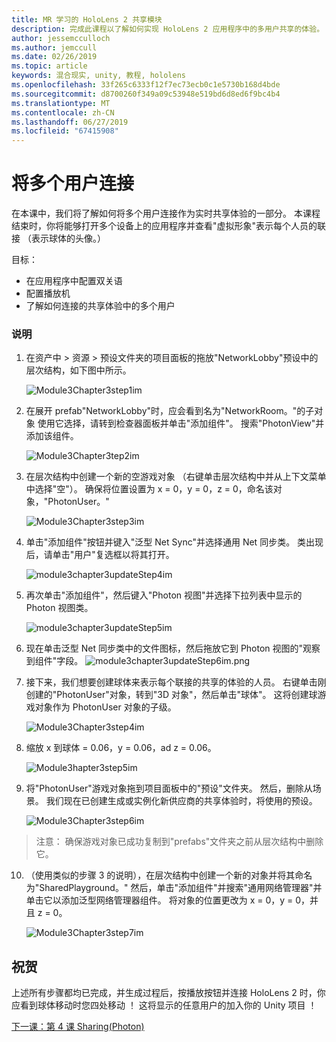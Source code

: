```yaml
---
title: MR 学习的 HoloLens 2 共享模块
description: 完成此课程以了解如何实现 HoloLens 2 应用程序中的多用户共享的体验。
author: jessemcculloch
ms.author: jemccull
ms.date: 02/26/2019
ms.topic: article
keywords: 混合现实, unity, 教程, hololens
ms.openlocfilehash: 33f265c6333f12f7ec73ecb0c1e5730b168d4bde
ms.sourcegitcommit: d8700260f349a09c53948e519bd6d8ed6f9bc4b4
ms.translationtype: MT
ms.contentlocale: zh-CN
ms.lasthandoff: 06/27/2019
ms.locfileid: "67415908"
---
```

# <a name="connecting-multiple-users"></a>**将多个用户连接** 

在本课中，我们将了解如何将多个用户连接作为实时共享体验的一部分。 本课程结束时，你将能够打开多个设备上的应用程序并查看"虚拟形象"表示每个人员的联接 （表示球体的头像。） 

目标：

- 在应用程序中配置双关语
- 配置播放机
- 了解如何连接的共享体验中的多个用户

### <a name="instructions"></a>说明

1. 在资产中 > 资源 > 预设文件夹的项目面板的拖放"NetworkLobby"预设中的层次结构，如下图中所示。


   ![Module3Chapter3step1im](images/module3chapter3step1im.PNG)

2. 在展开 prefab"NetworkLobby"时，应会看到名为"NetworkRoom。"的子对象 使用它选择，请转到检查器面板并单击"添加组件"。 搜索"PhotonView"并添加该组件。

   ![Module3Chapter3tep2im](images/module3chapter3step2im.PNG)

3. 在层次结构中创建一个新的空游戏对象 （右键单击层次结构中并从上下文菜单中选择"空"）。 确保将位置设置为 x = 0，y = 0，z = 0，命名该对象，"PhotonUser。"

   ![Module3Chapter3step3im](images/module3chapter3step3im.PNG)

4. 单击"添加组件"按钮并键入"泛型 Net Sync"并选择通用 Net 同步类。 类出现后，请单击"用户"复选框以将其打开。 

   ![module3chapter3updateStep4im](images/module3chapter3updateStep4im.png)

5. 再次单击"添加组件"，然后键入"Photon 视图"并选择下拉列表中显示的 Photon 视图类。

   ![module3chapter3updateStep5im](images/module3chapter3updateStep5im.png)

6. 现在单击泛型 Net 同步类中的文件图标，然后拖放它到 Photon 视图的"观察到组件"字段。 ![module3chapter3updateStep6im.png](images/module3chapter3updateStep6im.png) 

7. 接下来，我们想要创建球体来表示每个联接的共享的体验的人员。 右键单击刚创建的"PhotonUser"对象，转到"3D 对象"，然后单击"球体"。 这将创建球游戏对象作为 PhotonUser 对象的子级。

   ![Module3Chapter3step4im](images/module3chapter3step4im.PNG)

8. 缩放 x 到球体 = 0.06，y = 0.06，ad z = 0.06。

   ![Module3hapter3step5im](images/module3chapter3step5im.PNG)

9. 将"PhotonUser"游戏对象拖到项目面板中的"预设"文件夹。 然后，删除从场景。 我们现在已创建生成或实例化新供应商的共享体验时，将使用的预设。

   ![Module3Chapter3step6im](images/module3chapter3step6im.PNG)

> 注意： 确保游戏对象已成功复制到"prefabs"文件夹之前从层次结构中删除它。

10. （使用类似的步骤 3 的说明），在层次结构中创建一个新的对象并将其命名为"SharedPlayground。" 然后，单击"添加组件"并搜索"通用网络管理器"并单击它以添加泛型网络管理器组件。 将对象的位置更改为 x = 0，y = 0，并且 z = 0。

    ![Module3Chapter3step7im](images/module3chapter3step7im.PNG)


## <a name="congratulations"></a>祝贺

上述所有步骤都均已完成，并生成过程后，按播放按钮并连接 HoloLens 2 时，你应看到球体移动时您四处移动 ！ 这将显示的任意用户的加入你的 Unity 项目 ！

[下一课：第 4 课 Sharing(Photon)](mrlearning-sharing(photon)-ch4.md)

